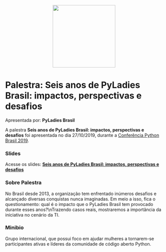 <p align="center"><img src="../logo_python_brasil_2019-01.svg" width="200"></p>

# Palestra: Seis anos de PyLadies Brasil: impactos, perspectivas e desafios
Apresentada por: **PyLadies Brasil**


A palestra **Seis anos de PyLadies Brasil: impactos, perspectivas e desafios** foi apresentada no dia 27/10/2019, durante a [Conferência Python Brasil 2019](http://2019.pythonbrasil.org.br).



### Slides

Acesse os slides: **[Seis anos de PyLadies Brasil: impactos, perspectivas e desafios](./pybr2019-pyladies-brasil-seis-anos-de-pyladies-brasil.pdf)**



### Sobre Palestra
No Brasil desde 2013, a organização tem enfrentado inúmeros desafios e alcançado diversas conquistas nunca imaginadas. Em meio a isso, fica o questionamento: qual é o impacto que o PyLadies Brasil tem provocado durante esses anos?\nTrazendo casos reais, mostraremos a importância da iniciativa no cenário da TI.



### Minibio
Grupo internacional, que possui foco em ajudar mulheres a tornarem-se participantes ativas e líderes da comunidade de código aberto Python.


